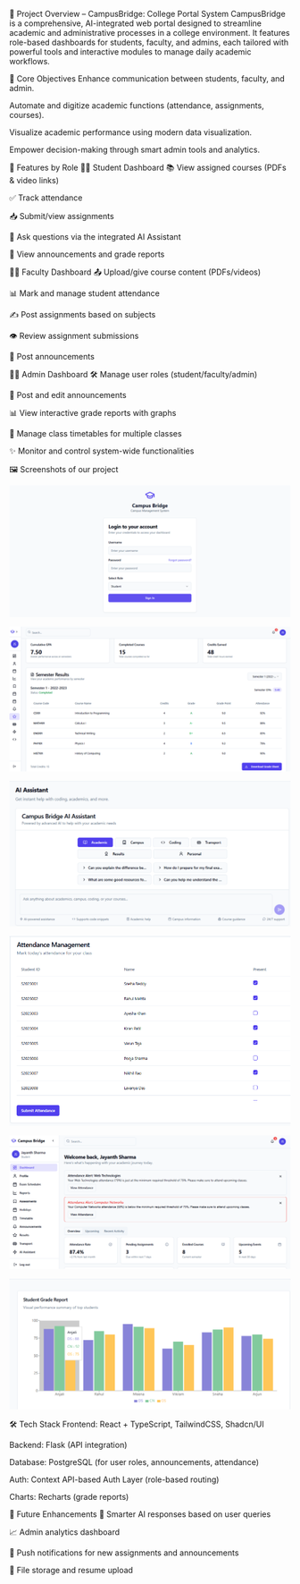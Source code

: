 📘 Project Overview – CampusBridge: College Portal System
CampusBridge is a comprehensive, AI-integrated web portal designed to streamline academic and administrative processes in a college environment. It features role-based dashboards for students, faculty, and admins, each tailored with powerful tools and interactive modules to manage daily academic workflows.

🎯 Core Objectives
Enhance communication between students, faculty, and admin.

Automate and digitize academic functions (attendance, assignments, courses).

Visualize academic performance using modern data visualization.

Empower decision-making through smart admin tools and analytics.

🔑 Features by Role
👨‍🎓 Student Dashboard
📚 View assigned courses (PDFs & video links)

✅ Track attendance

📥 Submit/view assignments

🧠 Ask questions via the integrated AI Assistant

🧾 View announcements and grade reports

👩‍🏫 Faculty Dashboard
📤 Upload/give course content (PDFs/videos)

📊 Mark and manage student attendance

✍️ Post assignments based on subjects

👁 Review assignment submissions

🎤 Post announcements

🧑‍💼 Admin Dashboard
🛠 Manage user roles (student/faculty/admin)

🧾 Post and edit announcements

📊 View interactive grade reports with graphs

📅 Manage class timetables for multiple classes

✨ Monitor and control system-wide functionalities

🖼 Screenshots of our project

![alt text](public/loginPage.png)

![alt text](public/gradesheet.png)

![alt text](public/aiAssist.png)

![alt text](public/attendance.png)

![alt text](public/studentDash.png)

![alt text](public/studentReports.png)


🛠 Tech Stack
Frontend: React + TypeScript, TailwindCSS, Shadcn/UI

Backend: Flask (API integration)

Database: PostgreSQL (for user roles, announcements, attendance)

Auth: Context API-based Auth Layer (role-based routing)

Charts: Recharts (grade reports)


🚀 Future Enhancements
🧠 Smarter AI responses based on user queries

📈 Admin analytics dashboard

🔔 Push notifications for new assignments and announcements

📂 File storage and resume upload

